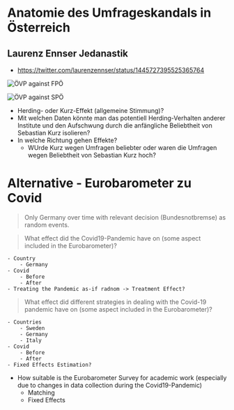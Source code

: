 # Anatomie des Umfrageskandals in Österreich

## Laurenz Ennser Jedanastik  
- https://twitter.com/laurenzennser/status/1445727395525365764 

![ÖVP against FPÖ](https://github.com/ant-le/Bachelor_Thesis/blob/main/images/ovp_vs_fpo.png)

![ÖVP against SPÖ](https://github.com/ant-le/Bachelor_Thesis/blob/main/images/ovp_vs_spo.png)

- Herding- oder Kurz-Effekt (allgemeine Stimmung)?
- Mit welchen Daten könnte man das potentiell Herding-Verhalten anderer Institute und den Aufschwung durch die anfängliche Beliebtheit von Sebastian Kurz isolieren?
- In welche Richtung gehen Effekte? 
    - WUrde Kurz wegen Umfragen beliebter oder waren die Umfragen wegen Beliebtheit von Sebastian Kurz hoch?

# Alternative - Eurobarometer zu Covid 
> Only Germany over time with relevant decision (Bundesnotbremse) as random events.

> What effect did the Covid19-Pandemic have on (some aspect included in the Eurobarometer)?

    - Country  
        - Germany
    - Covid
        - Before 
        - After
    - Treating the Pandemic as-if radnom -> Treatment Effect?
 
> What effect did different strategies in dealing with the Covid-19 pandemic have on (some aspect included in the Eurobarometer)?

    - Countries
        - Sweden
        - Germany 
        - Italy
    - Covid
        - Before
        - After
    - Fixed Effects Estimation?    
    
- How suitable is the Eurobarometer Survey for academic work (especially due to changes in data collection during the Covid19-Pandemic)
    - Matching
    - Fixed Effects
